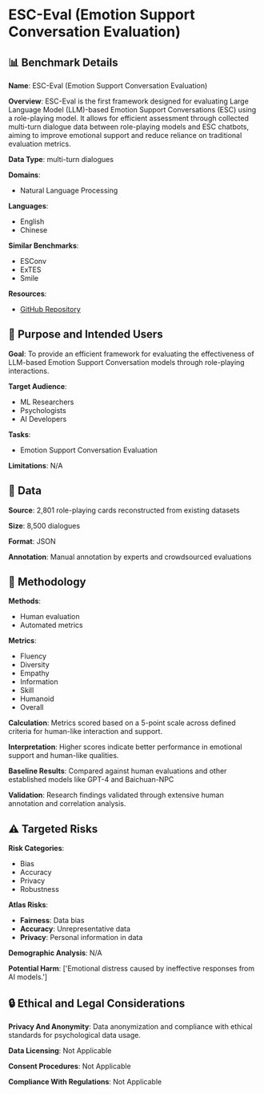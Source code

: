 # ESC-Eval (Emotion Support Conversation Evaluation)

## 📊 Benchmark Details

**Name**: ESC-Eval (Emotion Support Conversation Evaluation)

**Overview**: ESC-Eval is the first framework designed for evaluating Large Language Model (LLM)-based Emotion Support Conversations (ESC) using a role-playing model. It allows for efficient assessment through collected multi-turn dialogue data between role-playing models and ESC chatbots, aiming to improve emotional support and reduce reliance on traditional evaluation metrics.

**Data Type**: multi-turn dialogues

**Domains**:
- Natural Language Processing

**Languages**:
- English
- Chinese

**Similar Benchmarks**:
- ESConv
- ExTES
- Smile

**Resources**:
- [GitHub Repository](https://github.com/AIFlames/Esc-Eval)

## 🎯 Purpose and Intended Users

**Goal**: To provide an efficient framework for evaluating the effectiveness of LLM-based Emotion Support Conversation models through role-playing interactions.

**Target Audience**:
- ML Researchers
- Psychologists
- AI Developers

**Tasks**:
- Emotion Support Conversation Evaluation

**Limitations**: N/A

## 💾 Data

**Source**: 2,801 role-playing cards reconstructed from existing datasets

**Size**: 8,500 dialogues

**Format**: JSON

**Annotation**: Manual annotation by experts and crowdsourced evaluations

## 🔬 Methodology

**Methods**:
- Human evaluation
- Automated metrics

**Metrics**:
- Fluency
- Diversity
- Empathy
- Information
- Skill
- Humanoid
- Overall

**Calculation**: Metrics scored based on a 5-point scale across defined criteria for human-like interaction and support.

**Interpretation**: Higher scores indicate better performance in emotional support and human-like qualities.

**Baseline Results**: Compared against human evaluations and other established models like GPT-4 and Baichuan-NPC

**Validation**: Research findings validated through extensive human annotation and correlation analysis.

## ⚠️ Targeted Risks

**Risk Categories**:
- Bias
- Accuracy
- Privacy
- Robustness

**Atlas Risks**:
- **Fairness**: Data bias
- **Accuracy**: Unrepresentative data
- **Privacy**: Personal information in data

**Demographic Analysis**: N/A

**Potential Harm**: ['Emotional distress caused by ineffective responses from AI models.']

## 🔒 Ethical and Legal Considerations

**Privacy And Anonymity**: Data anonymization and compliance with ethical standards for psychological data usage.

**Data Licensing**: Not Applicable

**Consent Procedures**: Not Applicable

**Compliance With Regulations**: Not Applicable

